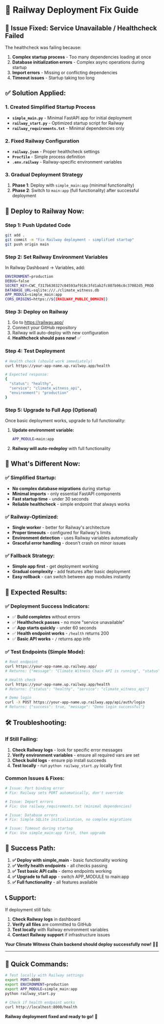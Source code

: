 # 🚂 Railway Deployment Fix Guide

## 🔧 **Issue Fixed: Service Unavailable / Healthcheck Failed**

The healthcheck was failing because:
1. **Complex startup process** - Too many dependencies loading at once
2. **Database initialization errors** - Complex async operations during startup
3. **Import errors** - Missing or conflicting dependencies
4. **Timeout issues** - Startup taking too long

## ✅ **Solution Applied:**

### **1. Created Simplified Startup Process**
- **`simple_main.py`** - Minimal FastAPI app for initial deployment
- **`railway_start.py`** - Optimized startup script for Railway
- **`railway_requirements.txt`** - Minimal dependencies only

### **2. Fixed Railway Configuration**
- **`railway.json`** - Proper healthcheck settings
- **`Procfile`** - Simple process definition
- **`.env.railway`** - Railway-specific environment variables

### **3. Gradual Deployment Strategy**
1. **Phase 1**: Deploy with `simple_main:app` (minimal functionality)
2. **Phase 2**: Switch to `main:app` (full functionality) after successful deployment

## 🚀 **Deploy to Railway Now:**

### **Step 1: Push Updated Code**
```bash
git add .
git commit -m "Fix Railway deployment - simplified startup"
git push origin main
```

### **Step 2: Set Railway Environment Variables**
In Railway Dashboard → Variables, add:
```bash
ENVIRONMENT=production
DEBUG=false
SECRET_KEY=CWC_f317b630327c04593af918c3fd1ab2fc807b96c8c37002d5_PROD
DATABASE_URL=sqlite:///./climate_witness.db
APP_MODULE=simple_main:app
CORS_ORIGINS=https://${{RAILWAY_PUBLIC_DOMAIN}}
```

### **Step 3: Deploy on Railway**
1. Go to https://railway.app/
2. Connect your GitHub repository
3. Railway will auto-deploy with new configuration
4. **Healthcheck should pass now!** ✅

### **Step 4: Test Deployment**
```bash
# Health check (should work immediately)
curl https://your-app-name.up.railway.app/health

# Expected response:
{
  "status": "healthy",
  "service": "climate_witness_api",
  "environment": "production"
}
```

### **Step 5: Upgrade to Full App (Optional)**
Once basic deployment works, upgrade to full functionality:

1. **Update environment variable:**
   ```bash
   APP_MODULE=main:app
   ```

2. **Railway will auto-redeploy** with full functionality

## 🔧 **What's Different Now:**

### **✅ Simplified Startup:**
- **No complex database migrations** during startup
- **Minimal imports** - only essential FastAPI components
- **Fast startup time** - under 30 seconds
- **Reliable healthcheck** - simple endpoint that always works

### **✅ Railway-Optimized:**
- **Single worker** - better for Railway's architecture
- **Proper timeouts** - configured for Railway's limits
- **Environment detection** - uses Railway variables automatically
- **Graceful error handling** - doesn't crash on minor issues

### **✅ Fallback Strategy:**
- **Simple app first** - get deployment working
- **Gradual complexity** - add features after basic deployment
- **Easy rollback** - can switch between app modules instantly

## 🎯 **Expected Results:**

### **✅ Deployment Success Indicators:**
- ✅ **Build completes** without errors
- ✅ **Healthcheck passes** - no more "service unavailable"
- ✅ **App starts quickly** - under 60 seconds
- ✅ **Health endpoint works** - `/health` returns 200
- ✅ **Basic API works** - `/` returns app info

### **✅ Test Endpoints (Simple Mode):**
```bash
# Root endpoint
curl https://your-app-name.up.railway.app/
# Returns: {"message": "Climate Witness Chain API is running", "status": "healthy"}

# Health check
curl https://your-app-name.up.railway.app/health
# Returns: {"status": "healthy", "service": "climate_witness_api"}

# Demo login
curl -X POST https://your-app-name.up.railway.app/api/auth/login
# Returns: {"success": true, "message": "Demo login successful"}
```

## 🛠️ **Troubleshooting:**

### **If Still Failing:**
1. **Check Railway logs** - look for specific error messages
2. **Verify environment variables** - ensure all required vars are set
3. **Check build logs** - ensure pip install succeeds
4. **Test locally** - run `python railway_start.py` locally first

### **Common Issues & Fixes:**
```bash
# Issue: Port binding error
# Fix: Railway sets PORT automatically, don't override

# Issue: Import errors
# Fix: Use railway_requirements.txt (minimal dependencies)

# Issue: Database errors
# Fix: Simple SQLite initialization, no complex migrations

# Issue: Timeout during startup
# Fix: Use simple_main:app first, then upgrade
```

## 🎉 **Success Path:**

1. **✅ Deploy with simple_main** - basic functionality working
2. **✅ Verify health endpoints** - all checks passing
3. **✅ Test basic API calls** - demo endpoints working
4. **✅ Upgrade to full app** - switch APP_MODULE to main:app
5. **✅ Full functionality** - all features available

## 📞 **Support:**

If deployment still fails:
1. **Check Railway logs** in dashboard
2. **Verify all files** are committed to GitHub
3. **Test locally** with Railway environment variables
4. **Contact Railway support** if infrastructure issues

**Your Climate Witness Chain backend should deploy successfully now!** 🚂✅

---

## 🔄 **Quick Commands:**

```bash
# Test locally with Railway settings
export PORT=8000
export ENVIRONMENT=production
export APP_MODULE=simple_main:app
python railway_start.py

# Check if health endpoint works
curl http://localhost:8000/health
```

**Railway deployment fixed and ready to go!** 🚀